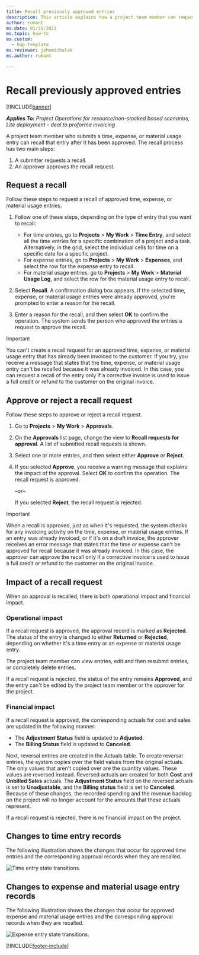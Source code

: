 ```yaml
---
title: Recall previously approved entries
description: This article explains how a project team member can request the recall of previously submitted and approved time, expense, and material usage records, and how a project manager can approve or reject recall requests.
author: rumant
ms.date: 01/31/2021
ms.topic: how-to
ms.custom: 
  - bap-template
ms.reviewer: johnmichalak
ms.author: rumant

---
```


# Recall previously approved entries

[!INCLUDE[banner](../includes/banner.md)]

_**Applies To:** Project Operations for resource/non-stocked based scenarios, Lite deployment - deal to proforma invoicing_

A project team member who submits a time, expense, or material usage entry can recall that entry after it has been approved. The recall process has two main steps:

1. A submitter requests a recall.
2. An approver approves the recall request.

## Request a recall

Follow these steps to request a recall of approved time, expense, or material usage entries.

1. Follow one of these steps, depending on the type of entry that you want to recall:

    - For time entries, go to **Projects** \> **My Work** \> **Time Entry**, and select all the time entries for a specific combination of a project and a task. Alternatively, in the grid, select the individual cells for time on a specific date for a specific project.
    - For expense entries, go to **Projects** \> **My Work** \> **Expenses**, and select the row for the expense entry to recall.
    - For material usage entries, go to **Projects** \> **My Work** \> **Material Usage Log**, and select the row for the material usage entry to recall.

2. Select **Recall**. A confirmation dialog box appears. If the selected time, expense, or material usage entries were already approved, you're prompted to enter a reason for the recall.
3. Enter a reason for the recall, and then select **OK** to confirm the operation. The system sends the person who approved the entries a request to approve the recall.

> [!IMPORTANT]
> You can't create a recall request for an approved time, expense, or material usage entry that has already been invoiced to the customer. If you try, you receive a message that states that the time, expense, or material usage entry can't be recalled because it was already invoiced. In this case, you can request a recall of the entry only if a corrective invoice is used to issue a full credit or refund to the customer on the original invoice.

## Approve or reject a recall request

Follow these steps to approve or reject a recall request.

1. Go to **Projects** \> **My Work** \> **Approvals**.
2. On the **Approvals** list page, change the view to **Recall requests for approval**. A list of submitted recall requests is shown.
3. Select one or more entries, and then select either **Approve** or **Reject**.
4. If you selected **Approve**, you receive a warning message that explains the impact of the approval. Select **OK** to confirm the operation. The recall request is approved.

    –or–

    If you selected **Reject**, the recall request is rejected.

> [!IMPORTANT]
> When a recall is approved, just as when it's requested, the system checks for any invoicing activity on the time, expense, or material usage entries. If an entry was already invoiced, or if it's on a draft invoice, the approver receives an error message that states that the time or expense can't be approved for recall because it was already invoiced. In this case, the approver can approve the recall only if a corrective invoice is used to issue a full credit or refund to the customer on the original invoice.

## Impact of a recall request

When an approval is recalled, there is both operational impact and financial impact.

### Operational impact

If a recall request is approved, the approval record is marked as **Rejected**. The status of the entry is changed to either **Returned** or **Rejected**, depending on whether it's a time entry or an expense or material usage entry.

The project team member can view entries, edit and then resubmit entries, or completely delete entries.

If a recall request is rejected, the status of the entry remains **Approved**, and the entry can't be edited by the project team member or the approver for the project.

### Financial impact

If a recall request is approved, the corresponding actuals for cost and sales are updated in the following manner:

- The **Adjustment Status** field is updated to **Adjusted**.
- The **Billing Status** field is updated to **Canceled**.

Next, reversal entries are created in the Actuals table. To create reversal entries, the system copies over the field values from the original actuals. The only values that aren't copied over are the quantity values. These values are reversed instead. Reversed actuals are created for both **Cost** and **Unbilled Sales** actuals. The **Adjustment Status** field on the reversed actuals is set to **Unadjustable**, and the **Billing status** field is set to **Canceled**. Because of these changes, the recorded spending and the revenue backlog on the project will no longer account for the amounts that these actuals represent.

If a recall request is rejected, there is no financial impact on the project.

## Changes to time entry records

The following illustration shows the changes that occur for approved time entries and the corresponding approval records when they are recalled.

![Time entry state transitions.](media/TimeEntryStateTransitions.png)

## Changes to expense and material usage entry records

The following illustration shows the changes that occur for approved expense and material usage entries and the corresponding approval records when they are recalled.

![Expense entry state transitions.](media/ExpenseEntryStateTransitions.png)

[!INCLUDE[footer-include](../includes/footer-banner.md)]
